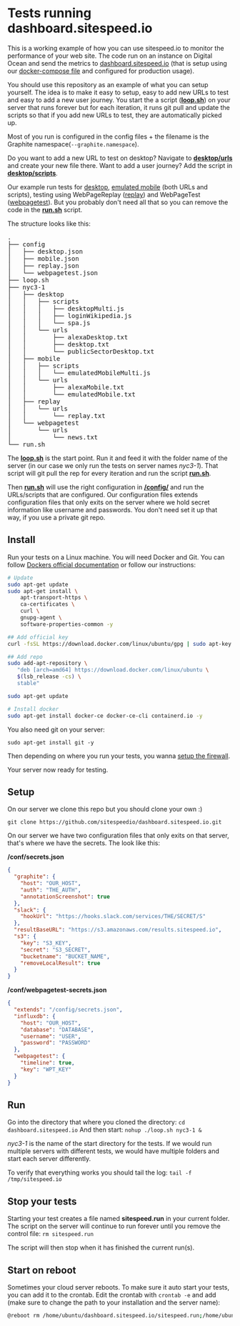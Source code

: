 # Tests running dashboard.sitespeed.io

This is a working example of how you can use sitespeed.io to monitor the performance of your web site. The code run on an instance on Digital Ocean and send the metrics to [dashboard.sitespeed.io](https://dashboard.sitespeed.io) (that is setup using our [docker-compose file](https://github.com/sitespeedio/sitespeed.io/blob/master/docker/docker-compose.yml) and configured for production usage).

You should use this repository as an example of what you can setup yourself. The idea is to make it easy to setup, easy to add new URLs to test and easy to add a new user journey. You start the a script ([**loop.sh**](https://github.com/sitespeedio/dashboard.sitespeed.io/blob/master/loop.sh)) on your server that runs forever but for each iteration, it runs git pull and update the scripts so that if you add new URLs to test, they are automatically picked up. 

Most of you run is configured in the config files + the filename is the Graphite namespace(`--graphite.namespace`). 

Do you want to add a new URL to test on desktop? Navigate to [**desktop/urls**](https://github.com/sitespeedio/dashboard.sitespeed.io/tree/master/nyc3-1/desktop/urls) and create your new file there. Want to add a user journey? Add the script in [**desktop/scripts**](https://github.com/sitespeedio/dashboard.sitespeed.io/tree/master/nyc3-1/desktop/scripts).

Our example run tests for [desktop](https://github.com/sitespeedio/dashboard.sitespeed.io/tree/master/nyc3-1/desktop), [emulated mobile](https://github.com/sitespeedio/dashboard.sitespeed.io/tree/master/nyc3-1/mobile) (both URLs and scripts), testing using WebPageReplay ([replay](https://github.com/sitespeedio/dashboard.sitespeed.io/tree/master/nyc3-1/replay/urls)) and WebPageTest ([webpagetest](https://github.com/sitespeedio/dashboard.sitespeed.io/tree/master/nyc3-1/webpagetest/urls)). But you probably don't need all that so you can remove the code in the [**run.sh**](https://github.com/sitespeedio/dashboard.sitespeed.io/blob/master/run.sh) script.

The structure looks like this:

<pre>
.
├── config
│   ├── desktop.json
│   ├── mobile.json
│   ├── replay.json
│   └── webpagetest.json
├── loop.sh
├── nyc3-1
│   ├── desktop
│   │   ├── scripts
│   │   │   ├── desktopMulti.js
│   │   │   ├── loginWikipedia.js
│   │   │   └── spa.js
│   │   └── urls
│   │       ├── alexaDesktop.txt
│   │       ├── desktop.txt
│   │       └── publicSectorDesktop.txt
│   ├── mobile
│   │   ├── scripts
│   │   │   └── emulatedMobileMulti.js
│   │   └── urls
│   │       ├── alexaMobile.txt
│   │       └── emulatedMobile.txt
│   ├── replay
│   │   └── urls
│   │       └── replay.txt
│   └── webpagetest
│       └── urls
│           └── news.txt
└── run.sh
</pre>

The [**loop.sh**](https://github.com/sitespeedio/dashboard.sitespeed.io/blob/master/loop.sh) is the start point. Run it and feed it with the folder name of the server (in our case we only run the tests on server names *nyc3-1*). That script will git pull the rep for every iteration and run the script [**run.sh**](https://github.com/sitespeedio/dashboard.sitespeed.io/blob/master/run.sh). 

Then [**run.sh**](https://github.com/sitespeedio/dashboard.sitespeed.io/blob/master/run.sh) will use the right configuration in [**/config/**](https://github.com/sitespeedio/dashboard.sitespeed.io/tree/master/config) and run the URLs/scripts that are configured. Our configuration files extends configuration files that only exits on the server where we hold secret information like username and passwords. You don't need set it up that way, if you use a private git repo.

## Install
Run your tests on a Linux machine. You will need Docker and Git. You can follow [Dockers official documentation](https://docs.docker.com/install/linux/docker-ce/ubuntu/) or follow our instructions:

```bash
# Update 
sudo apt-get update
sudo apt-get install \
    apt-transport-https \
    ca-certificates \
    curl \
    gnupg-agent \
    software-properties-common -y

## Add official key
curl -fsSL https://download.docker.com/linux/ubuntu/gpg | sudo apt-key add -    

## Add repo
sudo add-apt-repository \
   "deb [arch=amd64] https://download.docker.com/linux/ubuntu \
   $(lsb_release -cs) \
   stable"

sudo apt-get update

# Install docker
sudo apt-get install docker-ce docker-ce-cli containerd.io -y
```

You also need git on your server:
```
sudo apt-get install git -y
```

Then depending on where you run your tests, you wanna [setup the firewall](https://www.digitalocean.com/community/tutorials/how-to-set-up-a-firewall-with-ufw-on-ubuntu-18-04).

Your server now ready for testing.

## Setup

On our server we clone this repo but you should clone your own :)
```
git clone https://github.com/sitespeedio/dashboard.sitespeed.io.git
```

On our server we have two configuration files that only exits on that server, that's where we have the secrets. The look like this: 

**/conf/secrets.json**
```json
{
  "graphite": {
    "host": "OUR_HOST",
    "auth": "THE_AUTH",
    "annotationScreenshot": true
  },
  "slack": {
    "hookUrl": "https://hooks.slack.com/services/THE/SECRET/S"
  },
  "resultBaseURL": "https://s3.amazonaws.com/results.sitespeed.io",
  "s3": {
    "key": "S3_KEY",
    "secret": "S3_SECRET",
    "bucketname": "BUCKET_NAME",
    "removeLocalResult": true
  }
}
```

**/conf/webpagetest-secrets.json**
```json
{
  "extends": "/config/secrets.json",
  "influxdb": {
    "host": "OUR_HOST",
    "database": "DATABASE",
    "username": "USER",
    "password": "PASSWORD"
  },
  "webpagetest": {
    "timeline": true,
    "key": "WPT_KEY"
  }
}
```

## Run

Go into the directory that where you cloned the directory: `cd dashboard.sitespeed.io`
And then start: `nohup ./loop.sh nyc3-1 &`

*nyc3-1* is the name of the start directory for the tests. If we would run multiple servers with different tests, we would have multiple folders and start each server differently.

To verify that everything works you should tail the log: `tail -f /tmp/sitespeed.io`

## Stop your tests

Starting your test creates a file named **sitespeed.run** in your current folder. The script on the server will continue to run forever until you remove the control file:
`rm sitespeed.run`

The script will then stop when it has finished the current run(s).

## Start on reboot
Sometimes your cloud server reboots. To make sure it auto start your tests, you can add it to the crontab. Edit the crontab with `crontab -e` and add (make sure to change the path to your installation and the server name):

```bash
@reboot rm /home/ubuntu/dashboard.sitespeed.io/sitespeed.run;/home/ubuntu/dashboard.sitespeed.io/loop.sh nyc3-1
```
